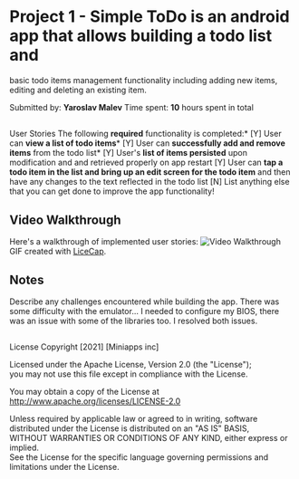 # Project 1 - Simple ToDo is an android app that allows building a todo list and 
basic todo items management functionality including 
adding new items, editing and deleting an existing item.


Submitted by: **Yaroslav Malev**
Time spent: **10** hours spent in total

## 
User Stories
The following **required** functionality is completed:*            [Y] 
User can **view a list of todo items***                            [Y] 
User can **successfully add and remove items** from the todo list* [Y] 
User's **list of items persisted** upon modification and and 
retrieved properly on app restart                                  [Y] 
User can **tap a todo item in the list and bring up an edit screen for the todo 
item** and then have any changes to the text reflected in the 
todo list                                                          [N] 
List anything else that you can get done to improve the app functionality!


## Video Walkthrough

Here's a walkthrough of implemented user stories:
<img src='http://i.imgur.com/link/to/your/gif/file.gif' title='Video Walkthrough' width='' alt='Video Walkthrough' />
GIF created with [LiceCap](http://www.cockos.com/licecap/).

## Notes
Describe any challenges encountered while building the app.
There was some difficulty with the emulator... I needed to configure my BIOS, there was an issue with some of the libraries too. I resolved both issues.
## 

License
Copyright [2021] [Miniapps inc]
   
Licensed under the Apache License, Version 2.0 (the "License");   
you may not use this file except in compliance with the License.  

You may obtain a copy of the License at       
http://www.apache.org/licenses/LICENSE-2.0

Unless required by applicable law or agreed to in writing, software  
distributed under the License is distributed on an "AS IS" BASIS,   
WITHOUT WARRANTIES OR CONDITIONS OF ANY KIND, either express or implied.  
See the License for the specific language governing permissions and    
limitations under the License.
